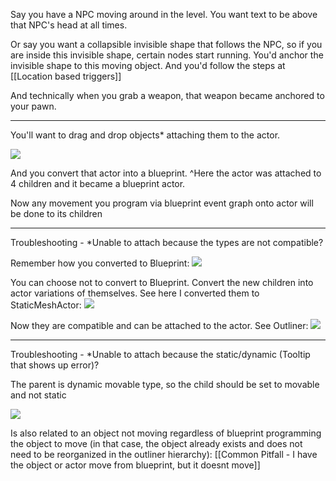 Say you have a NPC moving around in the level. You want text to be above that NPC's head at all times.

Or say you want a collapsible invisible shape that follows the NPC, so if you are inside this invisible shape, certain nodes start running. You'd anchor the invisible shape to this moving object. And you'd follow the steps at [[Location based triggers]]

And technically when you grab a weapon, that weapon became anchored to your pawn.

---

You'll want to  drag and drop objects* attaching them to the  actor. 

![](https://i.imgur.com/z3qooG5.png)

And you convert that actor into a blueprint. ^Here the actor was attached to 4 children and it became a blueprint actor.

Now any movement you program via blueprint event graph onto actor will be done to its children

---


Troubleshooting - \*Unable to attach because the types are not compatible?

Remember how you converted to Blueprint: 
![](https://i.imgur.com/ysxKxfB.png)

You can choose not to convert to Blueprint. Convert the new children into actor variations of themselves. See here I converted them to StaticMeshActor:
![](https://i.imgur.com/wL2rmt4.png)

Now they are compatible and can be attached to the actor. See Outliner:
![](https://i.imgur.com/IHiJ9Kt.png)

---

Troubleshooting - \*Unable to attach because the static/dynamic (Tooltip that shows up error)?

The parent is dynamic movable type, so the child should be set to movable and not static

![](https://i.imgur.com/MLTgBVL.png)

Is also related to an object not moving regardless of blueprint programming the object to move (in that case, the object already exists and does not need to be reorganized in the outliner hierarchy): [[Common Pitfall - I have the object or actor move from blueprint, but it doesnt move]]